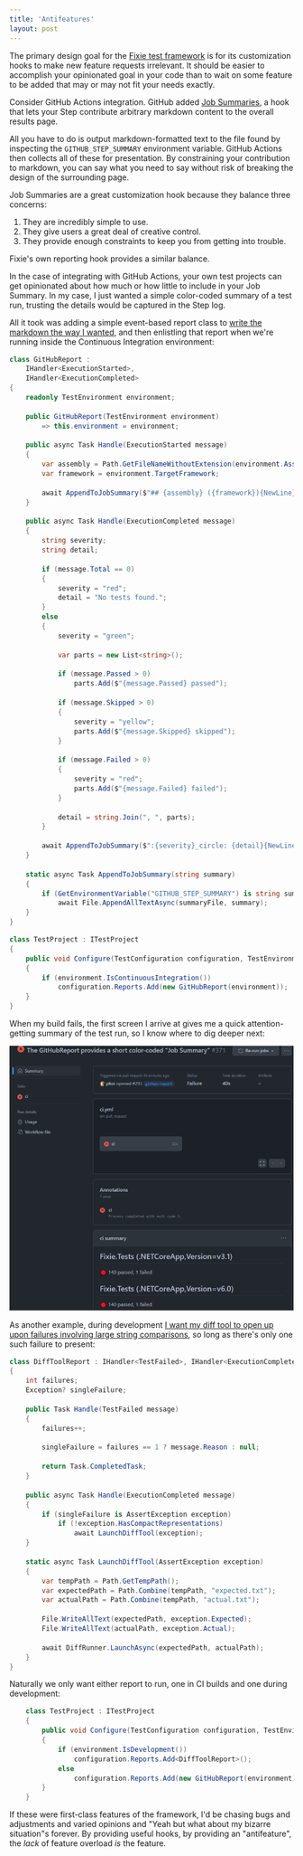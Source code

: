 ```yaml
---
title: 'Antifeatures'
layout: post
---
```


The primary design goal for the [Fixie test framework](https://github.com/fixie/fixie) is for its customization hooks to make new feature requests irrelevant. It should be easier to accomplish your opinionated goal in your code than to wait on some feature to be added that may or may not fit your needs exactly.

Consider GitHub Actions integration. GitHub added [Job Summaries](https://github.blog/2022-05-09-supercharging-github-actions-with-job-summaries/), a hook that lets your Step contribute arbitrary markdown content to the overall results page.

All you have to do is output markdown-formatted text to the file found by inspecting the `GITHUB_STEP_SUMMARY` environment variable. GitHub Actions then collects all of these for presentation. By constraining your contribution to markdown, you can say what you need to say without risk of breaking the design of the surrounding page.

Job Summaries are a great customization hook because they balance three concerns:

1. They are incredibly simple to use.
2. They give users a great deal of creative control.
3. They provide enough constraints to keep you from getting into trouble.

Fixie's own reporting hook provides a similar balance.

In the case of integrating with GitHub Actions, your own test projects can get opinionated about how much or how little to include in your Job Summary. In my case, I just wanted a simple color-coded summary of a test run, trusting the details would be captured in the Step log.

All it took was adding a simple event-based report class to [write the markdown the way I wanted](https://github.com/fixie/fixie/pull/293), and then enlistling that report when we're running inside the Continuous Integration environment:

```cs
class GitHubReport :
    IHandler<ExecutionStarted>,
    IHandler<ExecutionCompleted>
{
    readonly TestEnvironment environment;

    public GitHubReport(TestEnvironment environment)
        => this.environment = environment;

    public async Task Handle(ExecutionStarted message)
    {
        var assembly = Path.GetFileNameWithoutExtension(environment.Assembly.Location);
        var framework = environment.TargetFramework;

        await AppendToJobSummary($"## {assembly} ({framework}){NewLine}{NewLine}");
    }

    public async Task Handle(ExecutionCompleted message)
    {
        string severity;
        string detail;

        if (message.Total == 0)
        {
            severity = "red";
            detail = "No tests found.";
        }
        else
        {
            severity = "green";

            var parts = new List<string>();

            if (message.Passed > 0)
                parts.Add($"{message.Passed} passed");

            if (message.Skipped > 0)
            {
                severity = "yellow";
                parts.Add($"{message.Skipped} skipped");
            }

            if (message.Failed > 0)
            {
                severity = "red";
                parts.Add($"{message.Failed} failed");
            }

            detail = string.Join(", ", parts);
        }

        await AppendToJobSummary($":{severity}_circle: {detail}{NewLine}{NewLine}");
    }

    static async Task AppendToJobSummary(string summary)
    {
        if (GetEnvironmentVariable("GITHUB_STEP_SUMMARY") is string summaryFile)
            await File.AppendAllTextAsync(summaryFile, summary);
    }
}
```

```cs
class TestProject : ITestProject
{
    public void Configure(TestConfiguration configuration, TestEnvironment environment)
    {
        if (environment.IsContinuousIntegration())
            configuration.Reports.Add(new GitHubReport(environment));
    }
}
```

When my build fails, the first screen I arrive at gives me a quick attention-getting summary of the test run, so I know where to dig deeper next:

<img src="/images/2022/10/job-summary-test-failures.png" alt="GitHub Job Summary Indicating Test Failures" title="GitHub Job Summary" />

As another example, during development [I want my diff tool to open up upon failures involving large string comparisons](https://github.com/fixie/fixie/blob/0bcf9de5541507f141a3c8882ef591a5922c1c07/src/Fixie.Tests/DiffToolReport.cs), so long as there's only one such failure to present:

```cs
class DiffToolReport : IHandler<TestFailed>, IHandler<ExecutionCompleted>
{
    int failures;
    Exception? singleFailure;

    public Task Handle(TestFailed message)
    {
        failures++;

        singleFailure = failures == 1 ? message.Reason : null;

        return Task.CompletedTask;
    }

    public async Task Handle(ExecutionCompleted message)
    {
        if (singleFailure is AssertException exception)
            if (!exception.HasCompactRepresentations)
                await LaunchDiffTool(exception);
    }

    static async Task LaunchDiffTool(AssertException exception)
    {
        var tempPath = Path.GetTempPath();
        var expectedPath = Path.Combine(tempPath, "expected.txt");
        var actualPath = Path.Combine(tempPath, "actual.txt");

        File.WriteAllText(expectedPath, exception.Expected);
        File.WriteAllText(actualPath, exception.Actual);

        await DiffRunner.LaunchAsync(expectedPath, actualPath);
    }
}
```

Naturally we only want either report to run, one in CI builds and one during development:

```cs
    class TestProject : ITestProject
    {
        public void Configure(TestConfiguration configuration, TestEnvironment environment)
        {
            if (environment.IsDevelopment())
                configuration.Reports.Add<DiffToolReport>();
            else
                configuration.Reports.Add(new GitHubReport(environment));
        }
    }
```

If these were first-class features of the framework, I'd be chasing bugs and adjustments and varied opinions and "Yeah but what about my bizarre situation"s forever. By providing useful hooks, by providing an "antifeature", the *lack* of feature overload *is* the feature.